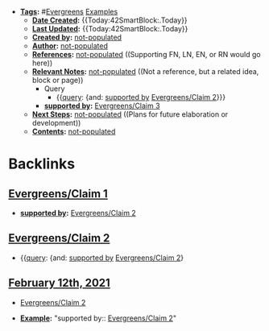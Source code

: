 - **[Tags](<../Tags.md>):** #[Evergreens](<../Evergreens.md>) [Examples](<../Examples.md>)
    - **[Date Created](<../Date Created.md>):** {{Today:42SmartBlock:.Today}}
    - **[Last Updated](<../Last Updated.md>):** {{Today:42SmartBlock:.Today}}
    - **[Created by](<../Created by.md>):** [not-populated](<../not-populated.md>)
    - **[Author](<../Author.md>):** [not-populated](<../not-populated.md>)
    - **[References](<../References.md>):** [not-populated](<../not-populated.md>) ((Supporting FN, LN, EN, or RN would go here))
    - **[Relevant Notes](<../Relevant Notes.md>):** [not-populated](<../not-populated.md>) ((Not a reference, but a related idea, block or page))
        - Query
            - {{[query](<../query.md>): {and: [supported by](<../supported by.md>) [Evergreens/Claim 2](<../Evergreens/Claim 2.md>)}}}
        - **[supported by](<../supported by.md>):** [Evergreens/Claim 3](<../Evergreens/Claim 3.md>)
    - **[Next Steps](<../Next Steps.md>):** [not-populated](<../not-populated.md>) ((Plans for future elaboration or development))
    - **[Contents](<../Contents.md>):** [not-populated](<../not-populated.md>)

# Backlinks
## [Evergreens/Claim 1](<Evergreens/Claim 1.md>)
- **[supported by](<../supported by.md>):** [Evergreens/Claim 2](<../Evergreens/Claim 2.md>)

## [Evergreens/Claim 2](<Evergreens/Claim 2.md>)
- {{[query](<../query.md>): {and: [supported by](<../supported by.md>) [Evergreens/Claim 2](<../Evergreens/Claim 2.md>)}

## [February 12th, 2021](<February 12th, 2021.md>)
- [Evergreens/Claim 2](<../Evergreens/Claim 2.md>)

- **[Example](<../Example.md>):** "supported by:: [Evergreens/Claim 2](<../Evergreens/Claim 2.md>)"

